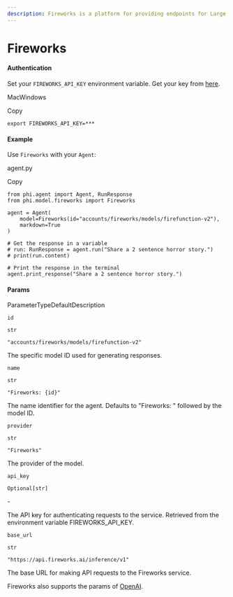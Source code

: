 ```yaml
---
description: Fireworks is a platform for providing endpoints for Large Language models.
---
```


# Fireworks

#### Authentication <a href="#authentication" id="authentication"></a>

Set your `FIREWORKS_API_KEY` environment variable. Get your key from [here](https://fireworks.ai/account/api-keys).

MacWindows

Copy

```
export FIREWORKS_API_KEY=***
```

#### [​](https://docs.phidata.com/models/fireworks#example)Example <a href="#example" id="example"></a>

Use `Fireworks` with your `Agent`:

agent.py

Copy

```
from phi.agent import Agent, RunResponse
from phi.model.fireworks import Fireworks

agent = Agent(
    model=Fireworks(id="accounts/fireworks/models/firefunction-v2"),
    markdown=True
)

# Get the response in a variable
# run: RunResponse = agent.run("Share a 2 sentence horror story.")
# print(run.content)

# Print the response in the terminal
agent.print_response("Share a 2 sentence horror story.")
```

#### [​](https://docs.phidata.com/models/fireworks#params)Params <a href="#params" id="params"></a>

ParameterTypeDefaultDescription

`id`

`str`

`"accounts/fireworks/models/firefunction-v2"`

The specific model ID used for generating responses.

`name`

`str`

`"Fireworks: {id}"`

The name identifier for the agent. Defaults to "Fireworks: " followed by the model ID.

`provider`

`str`

`"Fireworks"`

The provider of the model.

`api_key`

`Optional[str]`

\-

The API key for authenticating requests to the service. Retrieved from the environment variable FIREWORKS\_API\_KEY.

`base_url`

`str`

`"https://api.fireworks.ai/inference/v1"`

The base URL for making API requests to the Fireworks service.

Fireworks also supports the params of [OpenAI](https://docs.phidata.com/models/openai).
